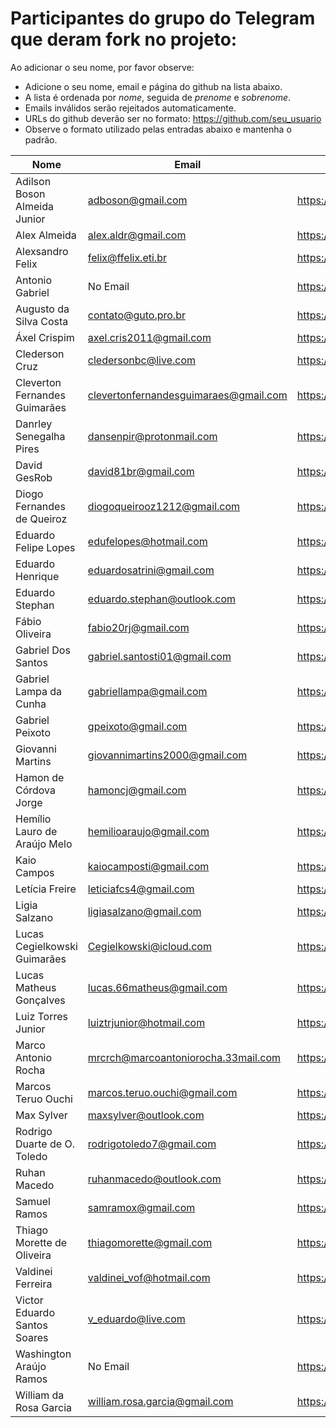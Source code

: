 ﻿# Participantes do grupo do Telegram que deram fork no projeto:

Ao adicionar o seu nome, por favor observe:

* Adicione o seu nome, email e página do github na lista abaixo.
* A lista é ordenada por *nome*, seguida de *prenome* e *sobrenome*.
* Emails inválidos serão rejeitados automaticamente.
* URLs do github deverão ser no formato: https://github.com/seu_usuario
* Observe o formato utilizado pelas entradas abaixo e mantenha o padrão.

| Nome                          | Email                                 | Github Page                         |
| ----------------------------- | ------------------------------------- | ----------------------------------- |
| Adilson Boson Almeida Junior  | adboson@gmail.com                     | https://github.com/adboson          |
| Alex Almeida                  | alex.aldr@gmail.com                   | https://github.com/alexaldr         |
| Alexsandro Felix              | felix@ffelix.eti.br                   | https://github.com/asfelix          |
| Antonio Gabriel               | No Email                              | https://github.com/presstart        |
| Augusto da Silva Costa        | contato@guto.pro.br                   | https://github.com/gutocosta        |
| Áxel Crispim                  | axel.cris2011@gmail.com               | https://github.com/ZartRock         |
| Clederson Cruz                | cledersonbc@live.com                  | https://github.com/Cledersonbc      |
| Cleverton Fernandes Guimarães | clevertonfernandesguimaraes@gmail.com | https://github.com/cfguimaraes      |
| Danrley Senegalha Pires       | dansenpir@protonmail.com              | https://github.com/dansenpir        |
| David GesRob                  | david81br@gmail.com                   | https://github.com/david81brs       |
| Diogo Fernandes de Queiroz    | diogoqueirooz1212@gmail.com           | https://github.com/Diogo-Queiroz    |
| Eduardo Felipe Lopes          | edufelopes@hotmail.com                | https://github.com/raikon55         |
| Eduardo Henrique              | eduardosatrini@gmail.com              | https://github.com/satrini          |
| Eduardo Stephan               | eduardo.stephan@outlook.com           | https://github.com/edustephan       |
| Fábio Oliveira                | fabio20rj@gmail.com                   | https://github.com/ffabiorj         |
| Gabriel Dos Santos            | gabriel.santosti01@gmail.com          | https://github.com/GabrielDS        |
| Gabriel Lampa da Cunha        | gabriellampa@gmail.com                | https://github.com/icaroraci/       |
| Gabriel Peixoto               | gpeixoto@gmail.com                    | https://github.com/neuraman         |
| Giovanni Martins              | giovannimartins2000@gmail.com         | https://github.com/GiovanniSM20     |
| Hamon de Córdova Jorge        | hamoncj@gmail.com                     | https://github.com/hamonCordova     |
| Hemílio Lauro de Araújo Melo  | hemilioaraujo@gmail.com               | https://github.com/hemilioaraujo    |
| Kaio Campos                   | kaiocamposti@gmail.com                | https://github.com/kaiocampos       |
| Letícia Freire                | leticiafcs4@gmail.com                 | https://github.com/leticia-freire   |
| Ligia Salzano                 | ligiasalzano@gmail.com                | https://github.com/ligiasalzano     |
| Lucas Cegielkowski Guimarães  | Cegielkowski@icloud.com               | https://github.com/Cegielkowski     |
| Lucas Matheus Gonçalves       | lucas.66matheus@gmail.com             | https://github.com/LucasGon7        |
| Luiz Torres Junior            | luiztrjunior@hotmail.com              | https://github.com/luiztorresjr     |
| Marco Antonio Rocha           | mrcrch@marcoantoniorocha.33mail.com   | https://github.com/mrcrch           |
| Marcos Teruo Ouchi            | marcos.teruo.ouchi@gmail.com          | https://github.com/nixware          |
| Max Sylver                    | maxsylver@outlook.com                 | https://github.com/MaxTgr           |
| Rodrigo Duarte de O. Toledo   | rodrigotoledo7@gmail.com              | https://github.com/rodrigotoledo7   |
| Ruhan Macedo                  | ruhanmacedo@outlook.com               | https://github.com/ruhanmacedo      |
| Samuel Ramos                  | samramox@gmail.com                    | https://github.com/samuelramox      |
| Thiago Morette de Oliveira    | thiagomorette@gmail.com               | https://github.com/Morette          |
| Valdinei Ferreira             | valdinei_vof@hotmail.com              | https://github.com/valdinei11       |
| Victor Eduardo Santos Soares  | v_eduardo@live.com                    | https://github.com/veduardo93       |
| Washington Araújo Ramos       | No Email                              | https://github.com/WashingtonARamos |
| William da Rosa Garcia        | william.rosa.garcia@gmail.com         | https://github.com/phewill          |
